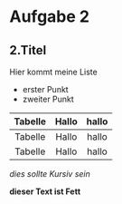 Aufgabe 2
========
## 2.Titel

Hier kommt meine Liste
* erster Punkt
* zweiter Punkt 


| Tabelle | Hallo | hallo |
| :-----: | :-----: | :-----: |
| Tabelle | Hallo | hallo |
| Tabelle | Hallo | hallo |


*dies sollte Kursiv sein*

**dieser Text ist Fett**
